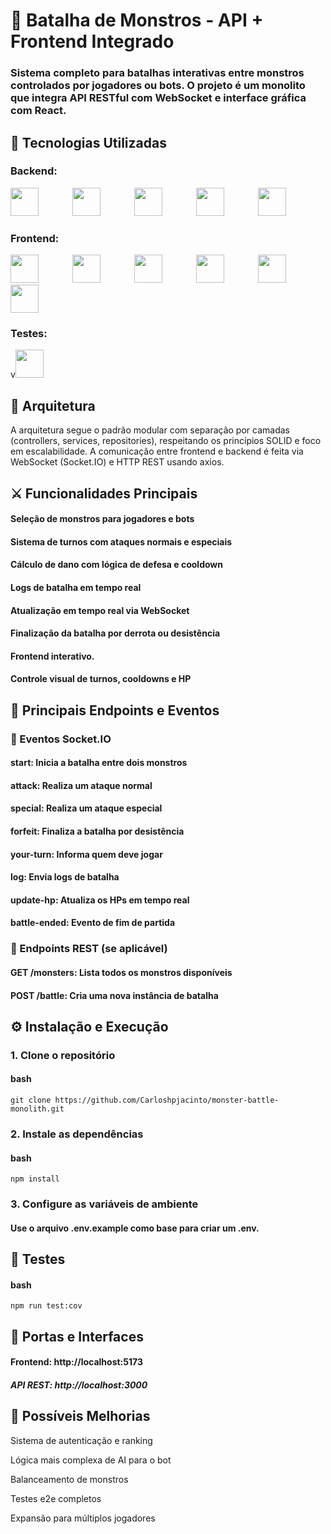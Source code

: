 # 🧩 Batalha de Monstros - API + Frontend Integrado

### Sistema completo para batalhas interativas entre monstros controlados por jogadores ou bots. O projeto é um monolito que integra API RESTful com WebSocket e interface gráfica com React.

## 🚀 Tecnologias Utilizadas
### Backend:

<div>
  <img src="https://cdn.jsdelivr.net/gh/devicons/devicon@latest/icons/nodejs/nodejs-original-wordmark.svg" width="45" height="45" style="margin-right: 50px;"/>
  <img src="https://cdn.jsdelivr.net/gh/devicons/devicon@latest/icons/typescript/typescript-original.svg" width="45" height="45" style="margin-right: 50px;"/>
  <img src="https://cdn.jsdelivr.net/gh/devicons/devicon@latest/icons/express/express-original-wordmark.svg" width="45" height="45" style="margin-right: 50px;"/>
  <img src="https://cdn.jsdelivr.net/gh/devicons/devicon@latest/icons/socketio/socketio-original-wordmark.svg" width="45" height="45" style="margin-right: 50px;"/>
  <img src="https://cdn.jsdelivr.net/gh/devicons/devicon@latest/icons/mysql/mysql-original.svg" width="45" height="45" style="margin-right: 50px;"/>
</div>

### Frontend:
<div>
  <img src="https://cdn.jsdelivr.net/gh/devicons/devicon@latest/icons/nodejs/nodejs-original-wordmark.svg" width="45" height="45" style="margin-right: 50px;"/>
  <img src="https://cdn.jsdelivr.net/gh/devicons/devicon@latest/icons/javascript/javascript-original.svg" width="45" height="45" style="margin-right: 50px;"/>
  <img src="https://cdn.jsdelivr.net/gh/devicons/devicon@latest/icons/react/react-original.svg" width="45" height="45" style="margin-right: 50px;"/>
  <img src="https://cdn.jsdelivr.net/gh/devicons/devicon@latest/icons/vitejs/vitejs-original.svg" width="45" height="45" style="margin-right: 50px;"/>
  <img src="https://cdn.jsdelivr.net/gh/devicons/devicon@latest/icons/socketio/socketio-original-wordmark.svg" width="45" height="45" style="margin-right: 50px;"/>
  <img src="https://cdn.jsdelivr.net/gh/devicons/devicon@latest/icons/axios/axios-plain.svg" width="45" height="45" style="margin-right: 50px;"/>
</div>

### Testes:
<div>
  v<img src="https://cdn.jsdelivr.net/gh/devicons/devicon@latest/icons/jest/jest-plain.svg" width="45" height="45" style="margin-right: 50px;"/>
</div>

## 📁 Arquitetura
A arquitetura segue o padrão modular com separação por camadas (controllers, services, repositories), respeitando os princípios SOLID e foco em escalabilidade. A comunicação entre frontend e backend é feita via WebSocket (Socket.IO) e HTTP REST usando axios.

## ⚔️ Funcionalidades Principais
#### Seleção de monstros para jogadores e bots

#### Sistema de turnos com ataques normais e especiais

#### Cálculo de dano com lógica de defesa e cooldown

#### Logs de batalha em tempo real

#### Atualização em tempo real via WebSocket

#### Finalização da batalha por derrota ou desistência

#### Frontend interativo.

#### Controle visual de turnos, cooldowns e HP

## 📡 Principais Endpoints e Eventos

### 🔁 Eventos Socket.IO

#### start: Inicia a batalha entre dois monstros

#### attack: Realiza um ataque normal

#### special: Realiza um ataque especial

#### forfeit: Finaliza a batalha por desistência

#### your-turn: Informa quem deve jogar

#### log: Envia logs de batalha

#### update-hp: Atualiza os HPs em tempo real

#### battle-ended: Evento de fim de partida

### 📨 Endpoints REST (se aplicável)
#### GET /monsters: Lista todos os monstros disponíveis

#### POST /battle: Cria uma nova instância de batalha

## ⚙️ Instalação e Execução

### 1. Clone o repositório
#### bash

    git clone https://github.com/Carloshpjacinto/monster-battle-monolith.git
    
### 2. Instale as dependências
#### bash

    npm install
    
### 3. Configure as variáveis de ambiente

#### Use o arquivo .env.example como base para criar um .env.

## 🧪 Testes
#### bash

    npm run test:cov
    
## 🚪 Portas e Interfaces

#### Frontend: http://localhost:5173

##### API REST: http://localhost:3000

## 🔧 Possíveis Melhorias

Sistema de autenticação e ranking

Lógica mais complexa de AI para o bot

Balanceamento de monstros

Testes e2e completos

Expansão para múltiplos jogadores
